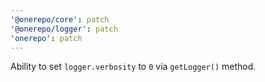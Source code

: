 ```yaml
---
'@onerepo/core': patch
'@onerepo/logger': patch
'onerepo': patch
---
```


Ability to set `logger.verbosity` to `0` via `getLogger()` method.
